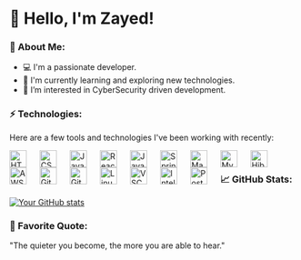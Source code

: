 # 👋 Hello, I'm Zayed!

### 🚀 About Me:

- 💻 I'm a passionate developer.
- 🌱 I'm currently learning and exploring new technologies.
- 🔭 I’m interested in CyberSecurity driven development.
<!-- - 📫 How to reach me: [Your Email] | [Your Website] | [Your LinkedIn]-->

### ⚡ Technologies:

Here are a few tools and technologies I've been working with recently:

<div>
<img align="left" alt="HTML" width="30px" style="padding-right:20px;" src="https://cdn.jsdelivr.net/gh/devicons/devicon/icons/html5/html5-plain.svg" />
<img align="left" alt="CSS" width="30px" style="padding-right:20px;" src="https://cdn.jsdelivr.net/gh/devicons/devicon/icons/css3/css3-plain.svg" />
<img align="left" alt="JavaScript" width="30px" style="padding-right:20px;" src="https://cdn.jsdelivr.net/gh/devicons/devicon/icons/javascript/javascript-plain.svg" />
<img align="left" alt="React" width="30px" style="padding-right:20px;" src="https://cdn.jsdelivr.net/gh/devicons/devicon/icons/react/react-original.svg" />
<img align="left" alt="Java" width="30px" style="padding-right:20px;" src="https://cdn.jsdelivr.net/gh/devicons/devicon/icons/java/java-original.svg"/>
<img align="left" alt="Spring" width="30px" style="padding-right:20px;" src="https://cdn.jsdelivr.net/gh/devicons/devicon/icons/spring/spring-original.svg" />
<img align="left" alt="Maven" width="30px" style="padding-right:20px;" src="https://cdn.jsdelivr.net/gh/devicons/devicon@latest/icons/maven/maven-original.svg" />
<img align="left" alt="MySQL" width="30px" style="padding-right:20px;" src="https://cdn.jsdelivr.net/gh/devicons/devicon@latest/icons/mysql/mysql-original.svg" />
<img align="left" alt="Hibernate" width="30px" style="padding-right:20px;" src="https://cdn.jsdelivr.net/gh/devicons/devicon@latest/icons/hibernate/hibernate-original.svg" />
<img align="left" alt="AWS" width="30px" style="padding-right:20px;" src="https://cdn.jsdelivr.net/gh/devicons/devicon@latest/icons/amazonwebservices/amazonwebservices-original-wordmark.svg" />
<img align="left" alt="Git" width="30px" style="padding-right:20px;" src="https://cdn.jsdelivr.net/gh/devicons/devicon/icons/git/git-original.svg" />
<img align="left" alt="GitHub" width="30px" style="padding-right:20px;" src="https://cdn.jsdelivr.net/gh/devicons/devicon/icons/github/github-original.svg" />
<img align="left" alt="Linux" width="30px" style="padding-right:20px;" src="https://cdn.jsdelivr.net/gh/devicons/devicon/icons/linux/linux-original.svg" />
<img align="left" alt="VSCode" width="30px" style="padding-right:20px;" src="https://cdn.jsdelivr.net/gh/devicons/devicon@latest/icons/vscode/vscode-original.svg" />
<img align="left" alt="Intellj" width="30px" style="padding-right:20px;" src="https://cdn.jsdelivr.net/gh/devicons/devicon@latest/icons/intellij/intellij-original.svg" />          
<img  align="left" alt="Postman" width="30px" style="padding-right:20px;" src="https://cdn.jsdelivr.net/gh/devicons/devicon@latest/icons/postman/postman-original.svg" />

<div>

<br>

### 📈 GitHub Stats:

[![Your GitHub stats](https://github-readme-stats.vercel.app/api?username=shaik-zayed&show_icons=true&theme=gruvbox)](https://github.com/shaik-zayed)

<!-- ### 📫 Connect with Me:
- [LinkedIn](https://www.linkedin.com/in/yourusername)
- [Twitter](https://twitter.com/yourusername)
- [Website](https://www.yourwebsite.com) -->

### 💬 Favorite Quote:

"The quieter you become, the more you are able to hear."
